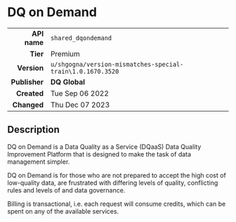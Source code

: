 # DQ on Demand
| | |
|-:|-|
|**API name**|`shared_dqondemand`|
|**Tier**|Premium|
|**Version**|`u/shgogna/version-mismatches-special-train\1.0.1670.3520`|
|**Publisher**|**DQ Global**|
|**Created**|Tue Sep 06 2022|
|**Changed**|Thu Dec 07 2023|

## Description
DQ on Demand is a Data Quality as a Service (DQaaS) Data Quality Improvement Platform that is designed to make the task of data management simpler.

 DQ on Demand is for those who are not prepared to accept the high cost of low-quality data, are frustrated with differing levels of quality, conflicting rules and levels of and data governance.

Billing is transactional, i.e. each request will consume credits, which can be spent on any of the available services.
